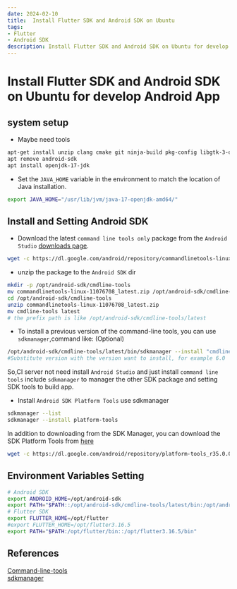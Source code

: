 ```yaml
---
date: 2024-02-10
title:  Install Flutter SDK and Android SDK on Ubuntu
tags:
- Flutter
- Android SDK
description: Install Flutter SDK and Android SDK on Ubuntu for develop Android App.
---
```


# Install Flutter SDK and Android SDK on Ubuntu for develop Android App

## system setup  
* Maybe need tools  
```bash
apt-get install unzip clang cmake git ninja-build pkg-config libgtk-3-dev liblzma-dev libstdc++-12-dev
apt remove android-sdk
apt install openjdk-17-jdk
```
*  Set the `JAVA_HOME` variable in the environment to match the location of Java installation.
```bash
export JAVA_HOME="/usr/lib/jvm/java-17-openjdk-amd64/"
```

## Install and Setting Android SDK
* Download the latest `command line tools only` package from the `Android Studio` [downloads page](https://developer.android.com/studio?pkg=tools).
```bash
wget -c https://dl.google.com/android/repository/commandlinetools-linux-11076708_latest.zip
```
* unzip the package to the `Android SDK` dir  
```bash
mkdir -p /opt/android-sdk/cmdline-tools
mv commandlinetools-linux-11076708_latest.zip /opt/android-sdk/cmdline-tools/
cd /opt/android-sdk/cmdline-tools
unzip commandlinetools-linux-11076708_latest.zip
mv cmdline-tools latest
# the prefix path is like /opt/android-sdk/cmdline-tools/latest
```
* To install a previous version of the command-line tools, you can use `sdkmanager`,command like: (Optional)
```bash
/opt/android-sdk/cmdline-tools/latest/bin/sdkmanager --install "cmdline-tools;version"
#Substitute version with the version want to install, for example 6.0
```
So,CI server not need install `Android Studio` and just install `command line tools` include `sdkmanager` to manager the other SDK package and setting SDK tools to build app.  
* Install `Android SDK Platform Tools`
use sdkmanager  
```bash
sdkmanager --list
sdkmanager --install platform-tools
```

In addition to downloading from the SDK Manager, you can download the SDK Platform Tools from [here](https://developer.android.google.cn/tools/releases/platform-tools#downloads.html) 
```bash
wget -c https://dl.google.com/android/repository/platform-tools_r35.0.0-linux.zip
```

## Environment Variables Setting
```bash
# Android SDK
export ANDROID_HOME=/opt/android-sdk
export PATH="$PATH::/opt/android-sdk/cmdline-tools/latest/bin:/opt/android-sdk/platforms"
# Flutter SDK
export FLUTTER_HOME=/opt/flutter
#export FLUTTER_HOME=/opt/flutter3.16.5
export PATH="$PATH:/opt/flutter/bin::/opt/flutter3.16.5/bin"
```

## References
[Command-line-tools](https://developer.android.google.cn/tools)  
[sdkmanager](https://developer.android.google.cn/tools/sdkmanager)
